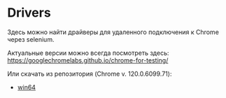 # Drivers

Здесь можно найти драйверы для удаленного подключения к
Chrome через selenium.

Актуальные версии можно всегда посмотреть здесь: 
https://googlechromelabs.github.io/chrome-for-testing/

Или скачать из репозитория (Chrome v. 120.0.6099.71):
* [win64](./chromedriver.exe)